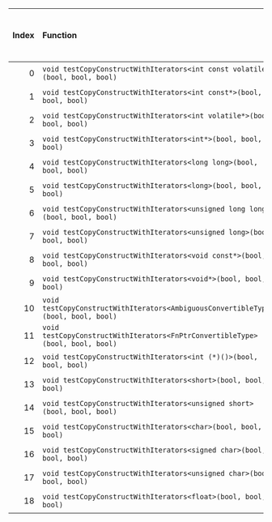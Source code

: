 |   Index | Function                                                                          |   Difference in number of lines |   Function size difference in bytes | Disassembly                                                               |   Number of lines in `assume` build |   Number of bytes in `assume` build |   Number of lines in `none` build |   Number of bytes in `none` build |
|--------:|:----------------------------------------------------------------------------------|--------------------------------:|------------------------------------:|:--------------------------------------------------------------------------|------------------------------------:|------------------------------------:|----------------------------------:|----------------------------------:|
|       0 | `void testCopyConstructWithIterators<int const volatile*>(bool, bool, bool)`      |                               6 |                                   0 | [Assumed](0.assume.s.txt), [Ignored](0.none.s.txt), [Diff](0.diff.txt)    |                                3152 |                             5028672 |                              3152 |                           5028976 |
|       1 | `void testCopyConstructWithIterators<int const*>(bool, bool, bool)`               |                               6 |                                   0 | [Assumed](1.assume.s.txt), [Ignored](1.none.s.txt), [Diff](1.diff.txt)    |                                3152 |                             5022368 |                              3152 |                           5022672 |
|       2 | `void testCopyConstructWithIterators<int volatile*>(bool, bool, bool)`            |                               6 |                                   0 | [Assumed](2.assume.s.txt), [Ignored](2.none.s.txt), [Diff](2.diff.txt)    |                                3152 |                             5025520 |                              3152 |                           5025824 |
|       3 | `void testCopyConstructWithIterators<int*>(bool, bool, bool)`                     |                               6 |                                   0 | [Assumed](3.assume.s.txt), [Ignored](3.none.s.txt), [Diff](3.diff.txt)    |                                3152 |                             5019216 |                              3152 |                           5019520 |
|       4 | `void testCopyConstructWithIterators<long long>(bool, bool, bool)`                |                               6 |                                   0 | [Assumed](4.assume.s.txt), [Ignored](4.none.s.txt), [Diff](4.diff.txt)    |                                3152 |                             4998384 |                              3152 |                           4998592 |
|       5 | `void testCopyConstructWithIterators<long>(bool, bool, bool)`                     |                               6 |                                   0 | [Assumed](5.assume.s.txt), [Ignored](5.none.s.txt), [Diff](5.diff.txt)    |                                3152 |                             4992080 |                              3152 |                           4992288 |
|       6 | `void testCopyConstructWithIterators<unsigned long long>(bool, bool, bool)`       |                               6 |                                   0 | [Assumed](6.assume.s.txt), [Ignored](6.none.s.txt), [Diff](6.diff.txt)    |                                3152 |                             5001536 |                              3152 |                           5001744 |
|       7 | `void testCopyConstructWithIterators<unsigned long>(bool, bool, bool)`            |                               6 |                                   0 | [Assumed](7.assume.s.txt), [Ignored](7.none.s.txt), [Diff](7.diff.txt)    |                                3152 |                             4995232 |                              3152 |                           4995440 |
|       8 | `void testCopyConstructWithIterators<void const*>(bool, bool, bool)`              |                               6 |                                   0 | [Assumed](8.assume.s.txt), [Ignored](8.none.s.txt), [Diff](8.diff.txt)    |                                3152 |                             5016064 |                              3152 |                           5016368 |
|       9 | `void testCopyConstructWithIterators<void*>(bool, bool, bool)`                    |                               6 |                                   0 | [Assumed](9.assume.s.txt), [Ignored](9.none.s.txt), [Diff](9.diff.txt)    |                                3152 |                             5012912 |                              3152 |                           5013216 |
|      10 | `void testCopyConstructWithIterators<AmbiguousConvertibleType>(bool, bool, bool)` |                               5 |                                 -16 | [Assumed](10.assume.s.txt), [Ignored](10.none.s.txt), [Diff](10.diff.txt) |                                3296 |                             5035120 |                              3312 |                           5035440 |
|      11 | `void testCopyConstructWithIterators<FnPtrConvertibleType>(bool, bool, bool)`     |                               5 |                                 -16 | [Assumed](11.assume.s.txt), [Ignored](11.none.s.txt), [Diff](11.diff.txt) |                                3296 |                             5031824 |                              3312 |                           5032128 |
|      12 | `void testCopyConstructWithIterators<int (*)()>(bool, bool, bool)`                |                              -2 |                                 -32 | [Assumed](12.assume.s.txt), [Ignored](12.none.s.txt), [Diff](12.diff.txt) |                                2864 |                             4967952 |                              2896 |                           4967952 |
|      13 | `void testCopyConstructWithIterators<short>(bool, bool, bool)`                    |                              -3 |                                 -48 | [Assumed](13.assume.s.txt), [Ignored](13.none.s.txt), [Diff](13.diff.txt) |                                2864 |                             4980592 |                              2912 |                           4980672 |
|      14 | `void testCopyConstructWithIterators<unsigned short>(bool, bool, bool)`           |                              -3 |                                 -48 | [Assumed](14.assume.s.txt), [Ignored](14.none.s.txt), [Diff](14.diff.txt) |                                2864 |                             4983456 |                              2912 |                           4983584 |
|      15 | `void testCopyConstructWithIterators<char>(bool, bool, bool)`                     |                              -6 |                                 -16 | [Assumed](15.assume.s.txt), [Ignored](15.none.s.txt), [Diff](15.diff.txt) |                                2448 |                             4973248 |                              2464 |                           4973280 |
|      16 | `void testCopyConstructWithIterators<signed char>(bool, bool, bool)`              |                              -6 |                                 -16 | [Assumed](16.assume.s.txt), [Ignored](16.none.s.txt), [Diff](16.diff.txt) |                                2448 |                             4975696 |                              2464 |                           4975744 |
|      17 | `void testCopyConstructWithIterators<unsigned char>(bool, bool, bool)`            |                              -6 |                                 -16 | [Assumed](17.assume.s.txt), [Ignored](17.none.s.txt), [Diff](17.diff.txt) |                                2448 |                             4978144 |                              2464 |                           4978208 |
|      18 | `void testCopyConstructWithIterators<float>(bool, bool, bool)`                    |                             -11 |                                 -80 | [Assumed](18.assume.s.txt), [Ignored](18.none.s.txt), [Diff](18.diff.txt) |                                2896 |                             5004688 |                              2976 |                           5004896 |